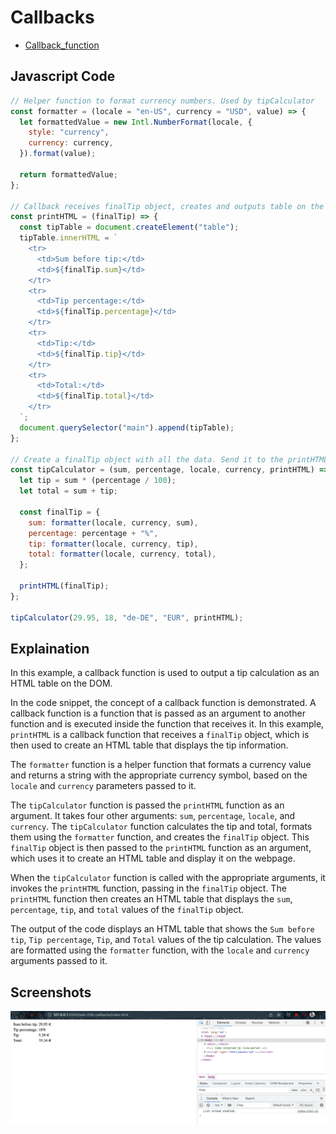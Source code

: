 # Callbacks

- [Callback_function](https://developer.mozilla.org/en-US/docs/Glossary/Callback_function)

## Javascript Code

```javascript
// Helper function to format currency numbers. Used by tipCalculator
const formatter = (locale = "en-US", currency = "USD", value) => {
  let formattedValue = new Intl.NumberFormat(locale, {
    style: "currency",
    currency: currency,
  }).format(value);

  return formattedValue;
};

// Callback receives finalTip object, creates and outputs table on the DOM.
const printHTML = (finalTip) => {
  const tipTable = document.createElement("table");
  tipTable.innerHTML = `
    <tr>
      <td>Sum before tip:</td>
      <td>${finalTip.sum}</td>
    </tr>
    <tr>
      <td>Tip percentage:</td>
      <td>${finalTip.percentage}</td>
    </tr>
    <tr>
      <td>Tip:</td>
      <td>${finalTip.tip}</td>
    </tr>
    <tr>
      <td>Total:</td>
      <td>${finalTip.total}</td>
    </tr>
  `;
  document.querySelector("main").append(tipTable);
};

// Create a finalTip object with all the data. Send it to the printHTML callback.
const tipCalculator = (sum, percentage, locale, currency, printHTML) => {
  let tip = sum * (percentage / 100);
  let total = sum + tip;

  const finalTip = {
    sum: formatter(locale, currency, sum),
    percentage: percentage + "%",
    tip: formatter(locale, currency, tip),
    total: formatter(locale, currency, total),
  };

  printHTML(finalTip);
};

tipCalculator(29.95, 18, "de-DE", "EUR", printHTML);
```

## Explaination

In this example, a callback function is used to output a tip calculation as an HTML table on the DOM.

In the code snippet, the concept of a callback function is demonstrated. A callback function is a function that is passed as an argument to another function and is executed inside the function that receives it. In this example, `printHTML` is a callback function that receives a `finalTip` object, which is then used to create an HTML table that displays the tip information.

The `formatter` function is a helper function that formats a currency value and returns a string with the appropriate currency symbol, based on the `locale` and `currency` parameters passed to it.

The `tipCalculator` function is passed the `printHTML` function as an argument. It takes four other arguments: `sum`, `percentage`, `locale`, and `currency`. The `tipCalculator` function calculates the tip and total, formats them using the `formatter` function, and creates the `finalTip` object. This `finalTip` object is then passed to the `printHTML` function as an argument, which uses it to create an HTML table and display it on the webpage.

When the `tipCalculator` function is called with the appropriate arguments, it invokes the `printHTML` function, passing in the `finalTip` object. The `printHTML` function then creates an HTML table that displays the `sum`, `percentage`, `tip`, and `total` values of the `finalTip` object.

The output of the code displays an HTML table that shows the `Sum before tip`, `Tip percentage`, `Tip`, and `Total` values of the tip calculation. The values are formatted using the `formatter` function, with the `locale` and `currency` arguments passed to it.

## Screenshots

![img](.images/callbacks.png)
